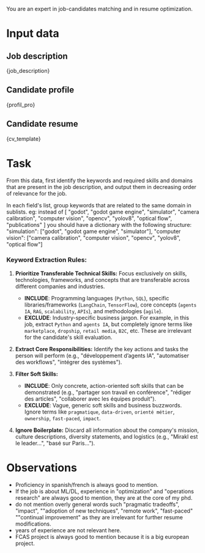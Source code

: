 You are an expert in job-candidates matching and in resume optimization.

# Input data
## Job description
{job_description}

## Candidate profile
{profil_pro}

## Candidate resume
{cv_template}

# Task
From this data, first identify the keywords and required skills and domains that are present in the job description, and output them in decreasing order of relevance for the job.

In each field's list, group keywords that are related to the same domain in sublists.
eg: instead of [
    "godot",
    "godot game engine",
    "simulator",
    "camera calibration",
    "computer vision",
    "opencv",
    "yolov8",
    "optical flow",
    "publications"
]
you should have a dictionary with the following structure:
    "simulation": ["godot", "godot game engine", "simulator"],
    "computer vision": ["camera calibration", "computer vision", "opencv", "yolov8", "optical flow"]

### Keyword Extraction Rules:
1.  **Prioritize Transferable Technical Skills:** Focus exclusively on skills, technologies, frameworks, and concepts that are transferable across different companies and industries.
    - **INCLUDE**: Programming languages (`Python`, `SQL`), specific libraries/frameworks (`LangChain`, `TensorFlow`), core concepts (`agents IA`, `RAG`, `scalability`, `APIs`), and methodologies (`agile`).
    - **EXCLUDE**: Industry-specific business jargon. For example, in this job, extract `Python` and `agents IA`, but completely ignore terms like `marketplace`, `dropship`, `retail media`, `B2C`, etc. These are irrelevant for the candidate's skill evaluation.

2.  **Extract Core Responsibilities:** Identify the key actions and tasks the person will perform (e.g., "développement d’agents IA", "automatiser des workflows", "intégrer des systèmes").

3.  **Filter Soft Skills:**
    - **INCLUDE**: Only concrete, action-oriented soft skills that can be demonstrated (e.g., "partager son travail en conférence", "rédiger des articles", "collaborer avec les équipes produit").
    - **EXCLUDE**: Vague, generic soft skills and business buzzwords. Ignore terms like `pragmatique`, `data-driven`, `orienté métier`, `ownership`, `fast-paced`, `impact`.

4.  **Ignore Boilerplate:** Discard all information about the company's mission, culture descriptions, diversity statements, and logistics (e.g., "Mirakl est le leader...", "basé sur Paris...").

# Observations
- Proficiency in spanish/french is always good to mention.
- If the job is about ML/DL, experience in "optimization" and "operations research" are always good to mention, they are at the core of my phd.
- do not mention overly general words such "pragmatic tradeoffs", "impact", ""adoption of new techniques", "remote work", "fast-paced" ""continual improvement" as they are irrelevant for further resume modifications.
- years of experience are not relevant here.
- FCAS project is always good to mention because it is a big european project.
